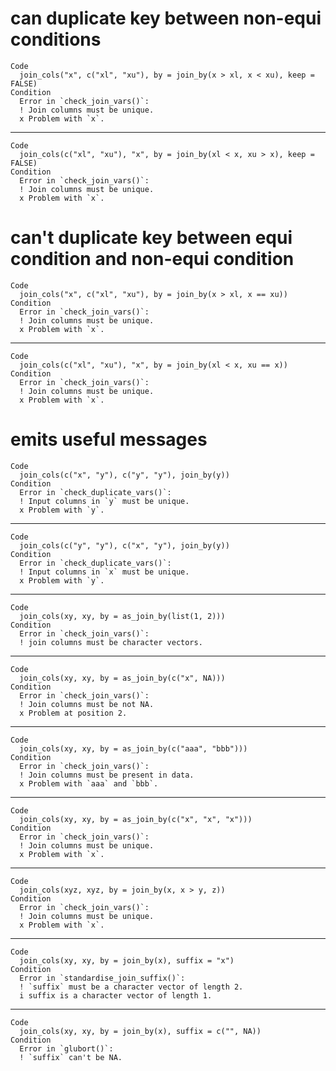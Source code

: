 # can duplicate key between non-equi conditions

    Code
      join_cols("x", c("xl", "xu"), by = join_by(x > xl, x < xu), keep = FALSE)
    Condition
      Error in `check_join_vars()`:
      ! Join columns must be unique.
      x Problem with `x`.

---

    Code
      join_cols(c("xl", "xu"), "x", by = join_by(xl < x, xu > x), keep = FALSE)
    Condition
      Error in `check_join_vars()`:
      ! Join columns must be unique.
      x Problem with `x`.

# can't duplicate key between equi condition and non-equi condition

    Code
      join_cols("x", c("xl", "xu"), by = join_by(x > xl, x == xu))
    Condition
      Error in `check_join_vars()`:
      ! Join columns must be unique.
      x Problem with `x`.

---

    Code
      join_cols(c("xl", "xu"), "x", by = join_by(xl < x, xu == x))
    Condition
      Error in `check_join_vars()`:
      ! Join columns must be unique.
      x Problem with `x`.

# emits useful messages

    Code
      join_cols(c("x", "y"), c("y", "y"), join_by(y))
    Condition
      Error in `check_duplicate_vars()`:
      ! Input columns in `y` must be unique.
      x Problem with `y`.

---

    Code
      join_cols(c("y", "y"), c("x", "y"), join_by(y))
    Condition
      Error in `check_duplicate_vars()`:
      ! Input columns in `x` must be unique.
      x Problem with `y`.

---

    Code
      join_cols(xy, xy, by = as_join_by(list(1, 2)))
    Condition
      Error in `check_join_vars()`:
      ! join columns must be character vectors.

---

    Code
      join_cols(xy, xy, by = as_join_by(c("x", NA)))
    Condition
      Error in `check_join_vars()`:
      ! Join columns must be not NA.
      x Problem at position 2.

---

    Code
      join_cols(xy, xy, by = as_join_by(c("aaa", "bbb")))
    Condition
      Error in `check_join_vars()`:
      ! Join columns must be present in data.
      x Problem with `aaa` and `bbb`.

---

    Code
      join_cols(xy, xy, by = as_join_by(c("x", "x", "x")))
    Condition
      Error in `check_join_vars()`:
      ! Join columns must be unique.
      x Problem with `x`.

---

    Code
      join_cols(xyz, xyz, by = join_by(x, x > y, z))
    Condition
      Error in `check_join_vars()`:
      ! Join columns must be unique.
      x Problem with `x`.

---

    Code
      join_cols(xy, xy, by = join_by(x), suffix = "x")
    Condition
      Error in `standardise_join_suffix()`:
      ! `suffix` must be a character vector of length 2.
      i suffix is a character vector of length 1.

---

    Code
      join_cols(xy, xy, by = join_by(x), suffix = c("", NA))
    Condition
      Error in `glubort()`:
      ! `suffix` can't be NA.

